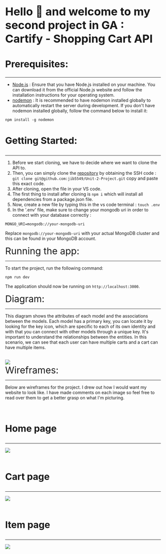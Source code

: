 <h1 style="font-size: 36px">Hello 👋 and welcome to my second project in GA : Cartify - Shopping Cart API</h1>
<h2 style="font-size: 30px">Prerequisites:</h2>
<hr>
<ul>
  <li><a href="https://nodejs.org/en/">Node.js</a> : Ensure that you have Node.js installed on your machine. You can download it from the official Node.js website and follow the installation instructions for your operating system.</li>
  <li><a href="https://www.npmjs.com/package/nodemon">nodemon</a> : It is recommended to have nodemon installed globally to automatically restart the server during development. If you don't have nodemon installed globally, follow the command below to install it:</li>
</ul>

<pre><code>npm install -g nodemon</code></pre>

<h3 style="font-size: 30px">Getting Started:</h3>
<hr>
   <ol>
    <li>Before we start cloning, we have to decide where we want to clone the API to.</li>
    <li>Then, you can simply clone the <a href="https://github.com/jib5549/Unit-2-Project">repository</a> by obtaining the SSH code : <code>git clone git@github.com:jib5549/Unit-2-Project.git</code> copy and paste this exact code.</li>
    <li>After cloning, open the file in your VS code.</li>
    <li>The first thing to install after cloning is <code>npm i</code> which will install all dependencies from a package.json file. </li>
    <li>Now, create a new file by typing this in the vs code terminal : <code>touch .env</code> </li>
    <li>In the '.env' file, make sure to change your mongodb uri in order to connect with your database correctly :</li>
  </ol>
<pre><code>MONGO_URI=mongodb://your-mongodb-uri</code></pre>

<p>Replace <code>mongodb://your-mongodb-uri</code> with your actual MongoDB cluster and this can be found in your MongoDB account.</p>

<div style="font-size: 30px">Running the app:</div>
<hr>
<p>To start the project, run the following command:</p>

<pre><code>npm run dev</code></pre>

<p>The application should now be running on <code>http://localhost:3000</code>.</p>

<div style="font-size: 30px">Diagram:</div>
<hr>
<p>This diagram shows the attributes of each model and the associations between the models. Each model has a primary key, you can locate it by looking for the key icon, which are specific to each of its own identity and with that you can connect with other models through a unique key. It's important to understand the relationships between the entities. In this scenario, we can see that each user can have multiple carts and a cart can have multiple items.</p>


</br>
  <img src="https://i.imgur.com/irj13H6.png">

<div style="font-size: 30px">Wireframes:</div>
<hr>
<p>Below are wireframes for the project. I drew out how I would want my website to look like. I have made comments on each image so feel free to read over them to get a better grasp on what I'm picturing.</p>

</br>
<h3 style="font-size: 30px">Home page</h3>
<hr>
  <img src="https://i.imgur.com/0T279KR.png">
</br>
</br>
  <h3 style="font-size: 30px">Cart page</h3>
  <hr>
  <img src="https://i.imgur.com/p6E2eoy.png">
</br>
</br>
  <h3 style="font-size: 30px">Item page</h3>
  <hr>
  <img src="https://i.imgur.com/jlEn5Tn.png">



